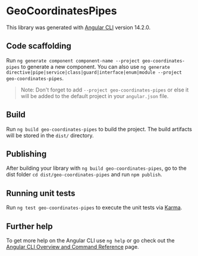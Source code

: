 # GeoCoordinatesPipes

This library was generated with [Angular CLI](https://github.com/angular/angular-cli) version 14.2.0.

## Code scaffolding

Run `ng generate component component-name --project geo-coordinates-pipes` to generate a new component. You can also use `ng generate directive|pipe|service|class|guard|interface|enum|module --project geo-coordinates-pipes`.
> Note: Don't forget to add `--project geo-coordinates-pipes` or else it will be added to the default project in your `angular.json` file. 

## Build

Run `ng build geo-coordinates-pipes` to build the project. The build artifacts will be stored in the `dist/` directory.

## Publishing

After building your library with `ng build geo-coordinates-pipes`, go to the dist folder `cd dist/geo-coordinates-pipes` and run `npm publish`.

## Running unit tests

Run `ng test geo-coordinates-pipes` to execute the unit tests via [Karma](https://karma-runner.github.io).

## Further help

To get more help on the Angular CLI use `ng help` or go check out the [Angular CLI Overview and Command Reference](https://angular.io/cli) page.
